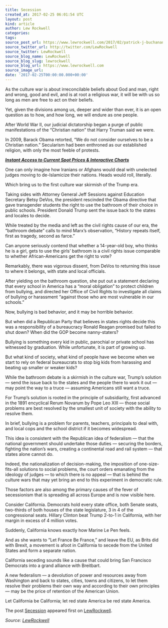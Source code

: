 ```yaml
---
title: Secession
created_at: 2017-02-25 06:01:54 UTC
layout: post
kind: article
author: Lew Rockwell
categories: 
tags: 
source_post_url: https://www.lewrockwell.com/2017/02/patrick-j-buchanan/secession-4/
source_twitter_url: http://twitter.com/LewRockwell
source_twitter: LewRockwell
source_blog_name: LewRockwell
source_blog_slug: lewrockwell
source_blog_url: https://www.lewrockwell.com
source_image_url: 
date: '2017-02-25T00:00:00.000+00:00'
---
```

<p>As the culture war is about irreconcilable beliefs about God and man, right and wrong, good and evil, and is at root a religious war, it will be with us so long as men are free to act on their beliefs.</p>
<p>Yet, given the divisions among us, deeper and wider than ever, it is an open question as to how, and how long, we will endure as one people.</p>
<p>After World War II, our judicial dictatorship began a purge of public manifestations of the &#8220;Christian nation&#8221; that Harry Truman said we were.</p>
<p>In 2009, Barack Obama retorted, &#8220;We do not consider ourselves to be a Christian nation.&#8221; Secularism had been enthroned as our established religion, with only the most feeble of protests.</p>
<p><em><strong><a href="http://www.cmi-gold-silver.com/gold-silver-daily-spot-prices/?utm_source=LRC&amp;utm_medium=textad&amp;utm_campaign=spotprices">Instant Access to Current Spot Prices &amp; Interactive Charts</a></strong></em></p>
<p>One can only imagine how Iranians or Afghans would deal with unelected judges moving to de-Islamicize their nations. Heads would roll, literally.</p>
<p>Which bring us to the first culture war skirmish of the Trump era.</p>
<p>Taking sides with Attorney General Jeff Sessions against Education Secretary Betsy DeVos, the president rescinded the Obama directive that gave transgender students the right to use the bathroom of their choice in public schools. President Donald Trump sent the issue back to the states and locales to decide.</p>
<p>While treated by the media and left as the civil rights cause of our era, the &#8220;bathroom debate&#8221; calls to mind Marx&#8217;s observation, &#8220;History repeats itself, first as tragedy, second as farce.&#8221;</p>
<p>Can anyone seriously contend that whether a 14-year-old boy, who thinks he is a girl, gets to use the girls&#8217; bathroom is a civil rights issue comparable to whether African-Americans get the right to vote?</p>
<p>Remarkably, there was vigorous dissent, from DeVos to returning this issue to where it belongs, with state and local officials.</p>
<p>After yielding on the bathroom question, she put out a statement declaring that every school in America has a &#8220;moral obligation&#8221; to protect children from bullying, and directed her Office of Civil Rights to investigate all claims of bullying or harassment &#8220;against those who are most vulnerable in our schools.&#8221;</p>
<p>Now, bullying is bad behavior, and it may be horrible behavior.</p>
<p><span class="column--highlighted-text">But when did a Republican Party that believes in states rights decide this was a responsibility of a bureaucracy Ronald Reagan promised but failed to shut down?</span> When did the GOP become nanny-staters?</p>
<p>Bullying is something every kid in public, parochial or private school has witnessed by graduation. While unfortunate, it is part of growing up.</p>
<p>But what kind of society, what kind of people have we become when we start to rely on federal bureaucrats to stop big kids from harassing and beating up smaller or weaker kids?</p>
<p>While the bathroom debate is a skirmish in the culture war, Trump&#8217;s solution — send the issue back to the states and the people there to work it out — may point the way to a truce — assuming Americans still want a truce.</p>
<p>For Trump&#8217;s solution is rooted in the principle of subsidiarity, first advanced in the 1891 encyclical Rerum Novarum by Pope Leo XIII — those social problems are best resolved by the smallest unit of society with the ability to resolve them.</p>
<p>In brief, bullying is a problem for parents, teachers, principals to deal with, and local cops and the school district if it becomes widespread.</p>
<p>This idea is consistent with the Republican idea of federalism — that the national government should undertake those duties — securing the borders, fighting the nation&#8217;s wars, creating a continental road and rail system — that states alone cannot do.</p>
<p>Indeed, the nationalization of decision-making, the imposition of one-size-fits-all solutions to social problems, the court orders emanating from the ideology of judges — to which there is no appeal — that is behind the culture wars that may yet bring an end to this experiment in democratic rule.</p>
<p>Those factors are also among the primary causes of the fever of secessionism that is spreading all across Europe and is now visible here.</p>
<p>Consider California. Democrats hold every state office, both Senate seats, two-thirds of both houses of the state legislature, 3 in 4 of the congressional seats. Hillary Clinton beat Trump 2-to-1 in California, with her margin in excess of 4 million votes.</p>
<p><img class=" alignleft" src="http://www.lewrockwell.com/wp-content/uploads/articles/pat-buchanan/2012/07/8d3be0be9f4cbc647674dba8ddac374f.jpg" alt="" />Suddenly, California knows exactly how Marine Le Pen feels.</p>
<p>And as she wants to &#8220;Let France Be France,&#8221; and leave the EU, as Brits did with Brexit, a movement is afoot in California to secede from the United States and form a separate nation.</p>
<p>California seceding sounds like a cause that could bring San Francisco Democrats into a grand alliance with Breitbart.</p>
<p>A new federalism — a devolution of power and resources away from Washington and back to states, cities, towns and citizens, to let them resolve their problems their own way and according to their own principles — may be the price of retention of the American Union.</p>
<p>Let California be California; let red state America be red state America.</p>
<p>The post <a rel="nofollow" href="https://www.lewrockwell.com/2017/02/patrick-j-buchanan/secession-4/">Secession</a> appeared first on <a rel="nofollow" href="https://www.lewrockwell.com">LewRockwell</a>.</p><div class="">
    <i>Source: <a href="https://www.lewrockwell.com">LewRockwell</a></i>
</div>
